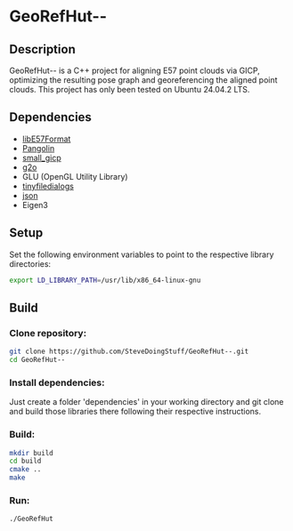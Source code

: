 # GeoRefHut--

## Description
GeoRefHut-- is a C++ project for aligning E57 point clouds via GICP, optimizing the resulting pose graph and georeferencing the aligned point clouds. This project has only been tested on Ubuntu 24.04.2 LTS.

## Dependencies
- [libE57Format](https://github.com/libE57/libE57Format)
- [Pangolin](https://github.com/stevenlovegrove/Pangolin)
- [small_gicp](https://github.com/SMIT-Lab/small_gicp)
- [g2o](https://github.com/RainerKuemmerle/g2o)
- GLU (OpenGL Utility Library)
- [tinyfiledialogs](https://github.com/native-toolkit/libtinyfiledialogs)
- [json](https://github.com/nlohmann/json)
- Eigen3

## Setup
Set the following environment variables to point to the respective library directories:
```bash
export LD_LIBRARY_PATH=/usr/lib/x86_64-linux-gnu
```

## Build
### Clone repository:
```bash
git clone https://github.com/SteveDoingStuff/GeoRefHut--.git
cd GeoRefHut--
```
### Install dependencies:
Just create a folder 'dependencies' in your working directory and git clone and build those libraries there following their respective instructions.

### Build:
```bash
mkdir build
cd build
cmake ..
make
```
### Run:
```bash
./GeoRefHut
```
